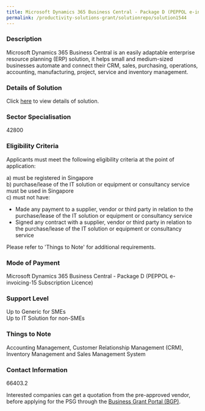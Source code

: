 ```yaml
---
title: Microsoft Dynamics 365 Business Central - Package D (PEPPOL e-invoicing-15 Subscription Licence)
permalink: /productivity-solutions-grant/solutionrepo/solution1544
---
```


### Description

Microsoft Dynamics 365 Business Central is an easily adaptable enterprise resource planning (ERP) solution, it helps small and medium-sized businesses automate and connect their CRM, sales, purchasing, operations, accounting, manufacturing, project, service and inventory management.

### Details of Solution

Click <a href='Winspire Solutions Pte Ltd ' target='_blank' rel='noopener'>here</a> to view details of solution.

### Sector Specialisation

 42800 

### Eligibility Criteria

Applicants must meet the following eligibility criteria at the point of application:

a) must be registered in Singapore <br>
b) purchase/lease of the IT solution or equipment or consultancy service must be used in Singapore <br>
c) must not have:
- Made any payment to a supplier, vendor or third party in relation to the purchase/lease of the IT solution or equipment or consultancy service
- Signed any contract with a supplier, vendor or third party in relation to the purchase/lease of the IT solution or equipment or consultancy service

Please refer to 'Things to Note' for additional requirements.

### Mode of Payment
Microsoft Dynamics 365 Business Central - Package D (PEPPOL e-invoicing-15 Subscription Licence)

### Support Level
Up to Generic for SMEs <br>
Up to IT Solution for non-SMEs

### Things to Note
Accounting Management, Customer Relationship Management (CRM), Inventory Management and Sales Management System

### Contact Information
66403.2

Interested companies can get a quotation from the pre-approved vendor, before applying for the PSG through the <a target='_blank' rel='noopener' href='https://www.businessgrants.gov.sg/'>Business Grant Portal (BGP)</a>.
